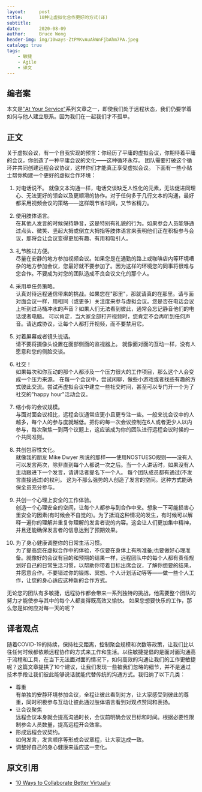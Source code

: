 ```yaml
---
layout:     post
title:      10种让虚拟化合作更好的方式(译)
subtitle:   
date:       2020-08-09
author:     Bruce Wong
header-img: img/10ways-ZtPMKvAuAkWnFjbAhm7PA.jpeg
catalog: true
tags:
    - 敏捷
    - Agile
    - 译文
---
```

## 编者案
本文是["At Your Service"](https://www.scrumalliance.org/agile-resources/at-your-service)系列文章之一，即使我们处于远程状态，我们仍要学着如何与他人建立联系。因为我们在一起我们才不孤单。
## 正文  
关于虚拟会议，有一个自我实现的预言：你经历了平庸的虚拟会议，你期待着平庸的会议，你创造了一种平庸会议的文化——这种循环永存。 团队需要打破这个循环并共同创建远程会议协议，这样你们才能真正享受虚拟会议。 下面有一些小贴士帮你构建一个更好的虚拟合作环境：

1. 对电话说不。
就像文本沟通一样，电话交谈缺乏人性化的元素，无法促进同理心、无法更好的领会以及更顺滑的协作。对于任何多于几行文本的沟通，最好都采用视频会议的策略——这样既节省时间，又节省精力。  

2. 使用肢体语言。  
在其他人发言的时候保持静音，这是特别有礼貌的行为。如果参会人员能够通过点头、微笑、竖起大拇或倒立大拇指等肢体语言来表明他们正在积极参与会议，那将会让会议变得更加有趣、有用和吸引人。  

3. 礼节胜过方便。  
尽量在安静的地方参加视频会议。如果您是在通勤的路上或咖啡店内等环境嘈杂的地方参加会议，您最好就不要参加了。因为这样的环境您的同事将很难与您合作。不要成为对您的团队造成不良会议文化的那个人。

4. 采用单任务策略。  
认真对待远程通信带来的挑战。如果您在"那里"，那就请真的在那里。请与面对面会议一样，用相同（或更多）关注度来参与虚拟会议。您是否在电话会议上听到过马桶冲水的声音？如果人们无法看到彼此，通常会忘记静音他们的电话或者电脑。 可以肯定，当大家全部打开视频时，您肯定不会再听到任何声音。请达成协议，让每个人都打开视频，而不要禁用它。

5. 对着屏幕或者镜头说话。  
请不要将摄像头设置在面部侧面的监视器上。 就像面对面的互动一样，没有人愿意和您的侧脸交谈。

6. 社交！  
如果每次和你互动的那个人都涉及一个压力很大的工作项目，那么这个人会变成一个压力来源。 在每一个会议中，尝试闲聊，做些小游戏或者找些有趣的方式彼此交流。尝试再虚拟会议中建立一些社交时间，甚至可以专门开一个为了社交的"happy hour"活动会议。

7. 缩小你的会议规模。  
与面对面会议相比，远程会议通常应更小且更专注一些。一般来说会议中的人越多，每个人的参与度就越低。把你的每一次会议控制在6人或者更少人以内参与，每次聚焦一到两个议题上，这应该成为你的团队进行远程会议时候的一个共同准则。

8. 共创包容性文化。  
就像我的朋友 Mike Dwyer 所说的那样——使用NOSTUESO规则——没有人可以发言两次，除非直到每个人都说一次之后。当一个人讲话时，如果没有人主动跟进下一个发言，请讲话者提名下一个人。 每个团队成员都有通过(不发言直接通过)的权利。 这为不那么强势的人创造了发言的空间。这种方式能确保全员充分参与。

9. 共创一个心理上安全的工作体验。   
创造一个心理安全的空间，让每个人都参与到合作中来。想象一下可能损害心里安全的因素(有时候会不自觉的)。为了抵消这种情况的发生，有时候可以解释一遍你的理解并重复你理解的发言者说的内容。这会让人们更加集中精神，并且还能确保发言者的信息达到了预期效果。

10. 为了身心健康调整你的日常生活习惯。  
为了提高您在虚拟合作中的体验，不仅要在身体上有所准备;也要做好心理准备。就像好的会议有目的和预期的结果一样，远程团队中的每个人都有责任规划好自己的日常生活习惯，以帮助你带着目标出席会议，了解你想要的结果，并愿意合作。不要错过你的锻炼、冥想、个人计划活动等等——做一些个人工作，让您的身心适应这种新的合作方式。

无论您的团队有多敏捷，远程协作都会带来一系列独特的挑战，他需要整个团队的努力才能使参与其中的每个人都变得既高效又愉快。 如果您想要快乐的工作，那么您是如何应对每一天的呢？

## 译者观点  
随着COVID-19的持续，保持社交距离，控制聚会规模和次数等政策，让我们比以往任何时候都依赖远程协作的方式来工作和生活。以往敏捷提倡的是面对面沟通高于流程和工具，在当下无法面对面的情况下，如何高效的沟通让我们的工作更敏捷呢？这篇文章提拱了10个建议，让我们发现一些被我们忽略的细节，并不是通过技术手段让我们彼此能够说话就能代替传统的沟通方式。我归纳了以下几类：
- 尊重  
    有单独的安静环境参加会议，全程让彼此看到对方，让大家感受到彼此的尊重，同时积极参与互动让彼此通过肢体语言看到对观点赞同和表扬。
- 让会议聚焦  
    远程会议本身就会提高沟通时长，会议前明确会议目标和时间。根据必要性限制参会人员数量，提高远程开会效率。
- 形成远程会议契约。  
    如何发言，发言顺序等形成会议章程，让大家达成一致。
- 调整好自己的身心健康来适应这一变化。


## 原文引用
- [10 Ways to Collaborate Better Virtually](https://resources.scrumalliance.org/Article/10-ways-to-collaborate-better-virtually)